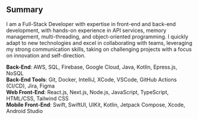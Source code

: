 
## Summary
I am a Full-Stack Developer with expertise in front-end and back-end development, with hands-on experience in API services, memory management, multi-threading, and object-oriented programming. I quickly adapt to new technologies and excel in collaborating with teams, leveraging my strong communication skills, taking on challenging projects with a focus on innovation and self-direction.

**Back-End**: AWS, SQL, Firebase, Google Cloud, Java, Kotlin, Epress.js, NoSQL </br>
**Back-End Tools**: Git, Docker, IntelliJ, XCode, VSCode, GitHub Actions (CI/CD), Jira, Figma </br>
**Web Front-End**: React.js, Next.js, Node.js, JavaScript, TypeScript, HTML/CSS, Tailwind CSS </br>
**Mobile Front-End**: Swift, SwiftUI, UIKit, Kotlin, Jetpack Compose, Xcode, Android Studio
